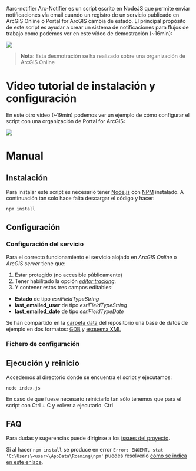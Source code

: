 #arc-notifier
Arc-Notifier es un script escrito en NodeJS que permite enviar notificaciones vía email cuando un registro de un servicio publicado en ArcGIS Online o Portal for ArcGIS cambia de estado. El principal propósito de este script es ayudar a crear un sistema de notificaciones para flujos de trabajo como podemos ver en este vídeo de demostración (~16min):

[<img src="https://i.ytimg.com/vi/reX7ZTi2Alo/hqdefault.jpg">](https://www.youtube.com/watch?v=reX7ZTi2Alo)

> **Nota**: Esta desmotración se ha realizado sobre una organización de ArcGIS Online

# Video tutorial de instalación y configuración
En este otro vídeo (~19min) podemos ver un ejemplo de cómo configurar el script con una organización de Portal for ArcGIS:

[<img src="https://i.ytimg.com/vi/8Bwt25WbKjM/hqdefault.jpg">](https://www.youtube.com/watch?v=8Bwt25WbKjM)

# Manual

## Instalación

Para instalar este script es necesario tener [Node.js](https://nodejs.org/en/) con [NPM](http://blog.npmjs.org/post/85484771375/how-to-install-npm) instalado. A continuación tan solo hace falta descargar el código y hacer:

```bash
npm install
```

## Configuración

### Configuración del servicio

Para el correcto funcionamiento el servicio alojado en *ArcGIS Online* o *ArcGIS server* tiene que:

1. Estar protegido (no accesible públicamente)
2. Tener habilitado la opción *[editor tracking](http://server.arcgis.com/en/server/10.3/publish-services/windows/editor-tracking-for-feature-services.htm)*.
3. Y contener estos tres campos editables:
  * **Estado** de tipo *esriFieldTypeString*
  * **last_emailed_user** de tipo *esriFieldTypeString*
  * **last_emailed_date** de tipo *esriFieldTypeDate*

Se han compartido en la [carpeta data](https://github.com/esri-es/ArcNotifier/tree/master/data) del repositorio una base de datos de ejemplo en dos formatos: [GDB](https://github.com/esri-es/ArcNotifier/raw/master/data/GDB_SAMPLE.gdb.zip) y [esquema XML](https://raw.githubusercontent.com/esri-es/ArcNotifier/master/data/XML_GDB.XML)

### Fichero de configuración


## Ejecución y reinicio
Accedemos al directorio donde se encuentra el script y ejecutamos:
```
node index.js
```

En caso de que fuese necesario reiniciarlo tan sólo tenemos que para el script con Ctrl + C y volver a ejecutarlo.
Ctrl

## FAQ

Para dudas y sugerencias puede dirigirse a los [issues del proyecto](https://github.com/esri-es/ArcNotifier/issues).

Si al hacer ```npm install``` se produce en error ```Error: ENOENT, stat 'C:\Users\<user>\AppData\Roaming\npm'``` puedes resolverlo [como se indica en este enlace](https://github.com/npm/npm/wiki/Troubleshooting#error-enoent-stat-cusersuserappdataroamingnpm-on-windows-7).
